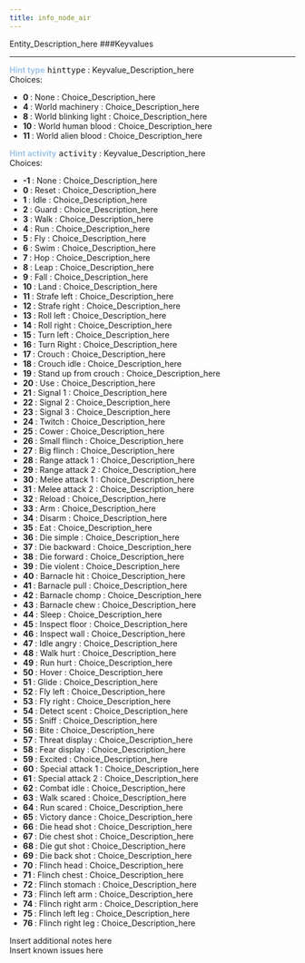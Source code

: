 ```yaml
---
title: info_node_air
---
```


Entity_Description_here
###Keyvalues
<hr>
<div class="entityentry" markdown="1">
<span style="color:#9fc5e8;"><b>Hint type</b></span> <kbd  class="tooltip" data-tooltip="Choices">hinttype</kbd> :
Keyvalue_Description_here
<div class="accordion">
<input type="checkbox" id="accordion-1" name="accordion-checkbox" hidden>
<label class="accordion-header" for="accordion-1">
<i class="icon icon-arrow-right mr-1"></i>
Choices:
</label>
<div class="accordion-body">
<ul>
<li><b>0 </b></span> : None : Choice_Description_here</li>
<li><b>4 </b></span> : World machinery : Choice_Description_here</li>
<li><b>8 </b></span> : World blinking light : Choice_Description_here</li>
<li><b>10 </b></span> : World human blood : Choice_Description_here</li>
<li><b>11 </b></span> : World alien blood : Choice_Description_here</li>
</ul>
</div>
</div>
</div>
<div class="entityentry" markdown="1">
<span style="color:#9fc5e8;"><b>Hint activity</b></span> <kbd  class="tooltip" data-tooltip="Choices">activity</kbd> :
Keyvalue_Description_here
<div class="accordion">
<input type="checkbox" id="accordion-2" name="accordion-checkbox" hidden>
<label class="accordion-header" for="accordion-2">
<i class="icon icon-arrow-right mr-1"></i>
Choices:
</label>
<div class="accordion-body">
<ul>
<li><b>-1 </b></span> : None : Choice_Description_here</li>
<li><b>0 </b></span> : Reset : Choice_Description_here</li>
<li><b>1 </b></span> : Idle : Choice_Description_here</li>
<li><b>2 </b></span> : Guard : Choice_Description_here</li>
<li><b>3 </b></span> : Walk : Choice_Description_here</li>
<li><b>4 </b></span> : Run : Choice_Description_here</li>
<li><b>5 </b></span> : Fly : Choice_Description_here</li>
<li><b>6 </b></span> : Swim : Choice_Description_here</li>
<li><b>7 </b></span> : Hop : Choice_Description_here</li>
<li><b>8 </b></span> : Leap : Choice_Description_here</li>
<li><b>9 </b></span> : Fall : Choice_Description_here</li>
<li><b>10 </b></span> : Land : Choice_Description_here</li>
<li><b>11 </b></span> : Strafe left : Choice_Description_here</li>
<li><b>12 </b></span> : Strafe right : Choice_Description_here</li>
<li><b>13 </b></span> : Roll left : Choice_Description_here</li>
<li><b>14 </b></span> : Roll right : Choice_Description_here</li>
<li><b>15 </b></span> : Turn left : Choice_Description_here</li>
<li><b>16 </b></span> : Turn Right : Choice_Description_here</li>
<li><b>17 </b></span> : Crouch : Choice_Description_here</li>
<li><b>18 </b></span> : Crouch idle : Choice_Description_here</li>
<li><b>19 </b></span> : Stand up from crouch : Choice_Description_here</li>
<li><b>20 </b></span> : Use : Choice_Description_here</li>
<li><b>21 </b></span> : Signal 1 : Choice_Description_here</li>
<li><b>22 </b></span> : Signal 2 : Choice_Description_here</li>
<li><b>23 </b></span> : Signal 3 : Choice_Description_here</li>
<li><b>24 </b></span> : Twitch : Choice_Description_here</li>
<li><b>25 </b></span> : Cower : Choice_Description_here</li>
<li><b>26 </b></span> : Small flinch : Choice_Description_here</li>
<li><b>27 </b></span> : Big flinch : Choice_Description_here</li>
<li><b>28 </b></span> : Range attack 1 : Choice_Description_here</li>
<li><b>29 </b></span> : Range attack 2 : Choice_Description_here</li>
<li><b>30 </b></span> : Melee attack 1 : Choice_Description_here</li>
<li><b>31 </b></span> : Melee attack 2 : Choice_Description_here</li>
<li><b>32 </b></span> : Reload : Choice_Description_here</li>
<li><b>33 </b></span> : Arm : Choice_Description_here</li>
<li><b>34 </b></span> : Disarm : Choice_Description_here</li>
<li><b>35 </b></span> : Eat : Choice_Description_here</li>
<li><b>36 </b></span> : Die simple : Choice_Description_here</li>
<li><b>37 </b></span> : Die backward : Choice_Description_here</li>
<li><b>38 </b></span> : Die forward : Choice_Description_here</li>
<li><b>39 </b></span> : Die violent : Choice_Description_here</li>
<li><b>40 </b></span> : Barnacle hit : Choice_Description_here</li>
<li><b>41 </b></span> : Barnacle pull : Choice_Description_here</li>
<li><b>42 </b></span> : Barnacle chomp : Choice_Description_here</li>
<li><b>43 </b></span> : Barnacle chew : Choice_Description_here</li>
<li><b>44 </b></span> : Sleep : Choice_Description_here</li>
<li><b>45 </b></span> : Inspect floor : Choice_Description_here</li>
<li><b>46 </b></span> : Inspect wall : Choice_Description_here</li>
<li><b>47 </b></span> : Idle angry : Choice_Description_here</li>
<li><b>48 </b></span> : Walk hurt : Choice_Description_here</li>
<li><b>49 </b></span> : Run hurt : Choice_Description_here</li>
<li><b>50 </b></span> : Hover : Choice_Description_here</li>
<li><b>51 </b></span> : Glide : Choice_Description_here</li>
<li><b>52 </b></span> : Fly left : Choice_Description_here</li>
<li><b>53 </b></span> : Fly right : Choice_Description_here</li>
<li><b>54 </b></span> : Detect scent : Choice_Description_here</li>
<li><b>55 </b></span> : Sniff : Choice_Description_here</li>
<li><b>56 </b></span> : Bite : Choice_Description_here</li>
<li><b>57 </b></span> : Threat display : Choice_Description_here</li>
<li><b>58 </b></span> : Fear display : Choice_Description_here</li>
<li><b>59 </b></span> : Excited : Choice_Description_here</li>
<li><b>60 </b></span> : Special attack 1 : Choice_Description_here</li>
<li><b>61 </b></span> : Special attack 2 : Choice_Description_here</li>
<li><b>62 </b></span> : Combat idle : Choice_Description_here</li>
<li><b>63 </b></span> : Walk scared : Choice_Description_here</li>
<li><b>64 </b></span> : Run scared : Choice_Description_here</li>
<li><b>65 </b></span> : Victory dance : Choice_Description_here</li>
<li><b>66 </b></span> : Die head shot : Choice_Description_here</li>
<li><b>67 </b></span> : Die chest shot : Choice_Description_here</li>
<li><b>68 </b></span> : Die gut shot : Choice_Description_here</li>
<li><b>69 </b></span> : Die back shot : Choice_Description_here</li>
<li><b>70 </b></span> : Flinch head : Choice_Description_here</li>
<li><b>71 </b></span> : Flinch chest : Choice_Description_here</li>
<li><b>72 </b></span> : Flinch stomach : Choice_Description_here</li>
<li><b>73 </b></span> : Flinch left arm : Choice_Description_here</li>
<li><b>74 </b></span> : Flinch right arm : Choice_Description_here</li>
<li><b>75 </b></span> : Flinch left leg : Choice_Description_here</li>
<li><b>76 </b></span> : Flinch right leg : Choice_Description_here</li>
</ul>
</div>
</div>
</div>
<div class="notices blue">Insert additional notes here</div>
<div class="notices red">Insert known issues here</div>
